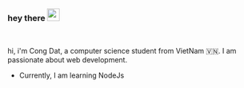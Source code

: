### hey there <img src="https://media.giphy.com/media/hvRJCLFzcasrR4ia7z/giphy.gif" width="25px">

<br />

hi, i'm Cong Dat, a computer science student from VietNam 🇻🇳. I am passionate about web development.
- Currently, I am learning NodeJs 

